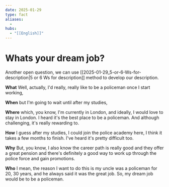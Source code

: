 ```yaml
---
date: 2025-01-29
type: fact
aliases:
  -
hubs:
  - "[[English]]"
---
```


# Whats your dream job?

Another open question, we can use [[2025-01-29_5-or-6-Ws-for-description|5 or 6 Ws for description]] method to develop our description.

**What**
Well, actually, I'd really, really like to be a policeman once I start working,

**When**
but I'm going to wait until after my studies, 

**Where**
which, you know, I'm currently in London, and ideally, I would love to stay in London. I heard it's the best place to be a policeman. And although challenging, it's really rewarding to.

**How**
I guess after my studies, I could join the police academy here, I think it takes a few months to finish. I've heard it's pretty difficult too.

**Why**
But, you know, I also know the career path is really good and they offer a great pension and there's definitely a good way to work up through the police force and gain promotions.

**Who**
I mean, the reason I want to do this is my uncle was a policeman for 20, 30 years, and he always said it was the great job. So, my dream job would be to be a policeman. 



